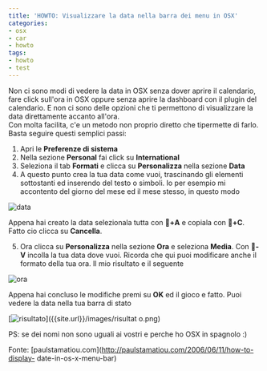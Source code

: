 ```yaml
---
title: 'HOWTO: Visualizzare la data nella barra dei menu in OSX'
categories:
- osx
- car
- howto
tags:
- howto
- test
---
```

Non ci sono modi di vedere la data in OSX senza dover aprire il calendario,
fare click sull'ora in OSX oppure senza aprire la dashboard con il plugin del
calendario. E non ci sono delle opzioni che ti permettono di visualizzare la
data direttamente accanto all'ora.  
Con molta facilita, c'e un metodo non proprio diretto che tipermette di farlo.
Basta seguire questi semplici passi:

  1. Apri le **Preferenze di sistema**
  2. Nella sezione **Personal** fai click su **International**
  3. Seleziona il tab **Formati** e clicca su **Personalizza** nella sezione **Data**
  4. A questo punto crea la tua data come vuoi, trascinando gli elementi sottostanti ed inserendo del testo o simboli. Io per esempio mi accontento del giorno del mese ed il mese stesso, in questo modo

![data]({{site.url}}/images/data.png)

Appena hai creato la data selezionala tutta con **+A** e copiala con **+C**.
Fatto cio clicca su **Cancella**.

  5. Ora clicca su **Personalizza** nella sezione **Ora** e seleziona **Media**. Con **-V** incolla la tua data dove vuoi. Ricorda che qui puoi modificare anche il formato della tua ora. Il mio risultato e il seguente

![ora]({{site.url}}/images/ora.png)

Appena hai concluso le modifiche premi su **OK** ed il gioco e fatto. Puoi
vedere la data nella tua barra di stato

  

  
[]({{site.url}}/images/risultato.png)

[![risultato]({{site.url}}/images/risultato.png)]({{site.url}}/images/risultat
o.png)

PS: se dei nomi non sono uguali ai vostri e perche ho OSX in spagnolo :)

Fonte: [paulstamatiou.com](http://paulstamatiou.com/2006/06/11/how-to-display-
date-in-os-x-menu-bar)

